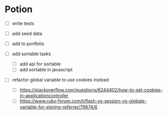 # Potion

- [ ] write tests
- [ ] add seed data
- [ ] add to portfolio

- [ ] add sortable tasks

  - [ ] add api for sortable
  - [ ] add sortable in javascript

- [ ] refactor global variable to use cookies instead

  - [ ] <https://stackoverflow.com/questions/6244402/how-to-set-cookies-in-applicationcontroller>
  - [ ] <https://www.ruby-forum.com/t/flash-vs-session-vs-globale-variable-for-storing-referrer/79874/6>
